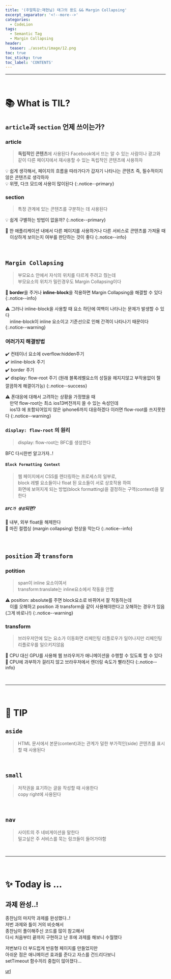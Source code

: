 ```yaml
---
title: '(주말특강:재현님) 태그의 용도 && Margin Collapsing'
excerpt_separator: '<!--more-->'
categories:
  - CodeLion
tags:
  - Semantic Tag
  - Margin Collapsing
header:
  teaser: ./assets/image/12.png
toc: true
toc_sticky: true
toc_label: 'CONTENTS'
---
```


---

<br />

<!--  source ~/.bash_profile   -->
<!-- bundle exec jekyll serve -->

# 📚 What is TIL?

<!-- content -->

## `article`과 `section` 언제 쓰이는가?

### article

> **독립적인 콘텐츠**에 사용된다
> Facebook에서 뜨는 알 수 있는 사람이나
> 광고와 같이 다른 페이지에서 재사용할 수 있는 독립적인 콘텐츠에 사용하자

💡 쉽게 생각해서, 페이지의 흐름을 따라가다가 갑자기 나타나는 콘텐츠 즉, 필수적이지 않은 콘텐츠로 생각하자  
💡 위젯, 다크 모드에 사용이 많이된다
{:.notice--primary}

### section

> 특정 관계에 있는 콘텐츠를 구분하는 데 사용된다

💡 쉽게 구별하는 방법이 없을까?
{:.notice--primary}

🔎 한 애플리케이션 내에서 다른 페이지를 사용하거나 다른 서비스로 콘텐츠를 가져올 때  
&emsp;이상하게 보이는지 여부를 판단하는 것이 좋다
{:.notice--info}

<br>

## `Margin Collapsing`

> 부모요소 안에서 자식의 위치를 다르게 주려고 줬는데  
> 부모요소의 위치가 밀린경우도 Margin Collapsing이다

🔎 **border**을 주거나 **inline-block**을 적용하면 Margin Collapsing을 해결할 수 있다
{:.notice--info}

⚠️ 그러나 inline-block을 사용할 때 요소 하단에 여백이 나타나는 문제가 발생할 수 있다  
&emsp;inline-block이 inline 요소이고 기준선으로 인해 간격이 나타나기 때문이다
{:.notice--warning}

### 여러가지 해결방법

✔️ 컨테이너 요소에 overflow:hidden주기  
✔️ inline-block 주기  
✔️ border 주기  
✔️ display: flow-root 주기 (원래 블록레벨요소의 성질을 헤지지않고 부작용없이 젤 깔끔하게 해결이가능)
{:.notice--success}

⚠️ 폰대응에 대해서 고려하는 상황을 가정했을 때  
&emsp;만약 flow-root는 최소 ios13버전까지 쓸 수 있는 속성인데  
&emsp;ios13 에 포함되어있지 않은 iphone6까지 대응하겠다 이러면 flow-root를 쓰지못한다
{:.notice--warning}

### `display: flow-root` 의 원리

> display: flow-root는 BFC를 생성한다

<span class='explain'>BFC 다시한번 알고가자..!</span>

#### `Block Formatting Context`

> 웹 페이지에서 CSS를 렌더링하는 프로세스의 일부로,  
> block 레벨 요소들이나 float 된 요소들이 서로 상호작용 하여  
> 화면에 보여지게 되는 방법(block formatting)을 결정하는 구역(context)을 말한다

##### `BFC가 생성`되면?

🔎 내부, 외부 float을 해제한다  
🔎 마진 컬랩싱 (margin collapsing) 현상을 막는다
{:.notice--info}

<br>

## `position` 과 `transform`

### potition

> span이 inline 요소이여서  
> transform:translate는 inline요소에서 작동을 안함

⚠️ position: absolute를 주면 block요소로 바뀌어서 잘 작동하는데  
&emsp;이를 오해하고 position 과 transform을 같이 사용해야한다고 오해하는 경우가 있음 (그게 바로나!)
{:.notice--warning}

### transform

> 브러우저안에 있는 요소가 이동화면 리페인팅 리플로우가 일어나지만
> 리페인팅 리플로우를 일으키지않음

🔎 CPU 대신 GPU를 사용해 웹 브라우저가 애니메이션을 수행할 수 있도록 할 수 있다  
🔎 CPU에 과부하가 걸리지 않고 브라우저에서 렌더링 속도가 빨라진다
{:.notice--info}

<!-- content -->

<br>

---

<br>

# 🔗 TIP

<!-- content -->

## `aside`

> HTML 문서에서 본문(content)과는 관계가 덜한 부가적인(side) 콘텐츠를 표시할 때 사용된다

<br>

## `small`

> 저작권을 표기하는 글을 작성할 때 사용한다  
> copy right에 사용된다

<br>

## `nav`

> 사이트의 주 네비게이션을 말한다  
> 밀고싶은 주 서비스를 묵는 링크들이 들어가야함

<!-- content -->

<br>

---

<br>

# ✨ Today is ...

<!-- content -->

## 과제 완성..!

종찬님의 마지막 과제를 완성했다..!  
저번 과제와 틀이 거의 비슷해서  
종찬님이 풀이해주신 코드를 많이 참고해서  
다시 처음부터 끝까지 구현하고 난 후에 과제를 해보니 수월했다

저번보다 더 부드럽게 반응형 페이지를 만들었지만  
아쉬운 점은 애니메이션 효과를 준다고 자스를 건드리다보니  
setTimeout 함수끼리 중첩이 많아졌다...

[url](https://d-sup.github.io/calendarApp/)

<img class="img" src="https://user-images.githubusercontent.com/96939334/227728438-e80c5eae-0732-4e01-8276-5e96cf4e5e2d.gif" alt="">

<img class="img" src="https://user-images.githubusercontent.com/96939334/227711593-5f1180f4-cdfe-4e32-9f11-92967e22ca65.gif" alt="">

<!-- content -->

<!--
strong,
. {
  color: #f21368;
  font-weight: 500;
}

.explain {
  color: #539165;
}

.subHeading {
  font-size: 1.15em;
}

.smallText {
  font-size: 0.8em;
}

-->
<!--

{:.notice}

💡
{:.notice--primary}

🔎
{:.notice--info}

❌
{:.notice--danger}

✔️
{:.notice--success}

⚠️
{:.notice--warning}
-->
